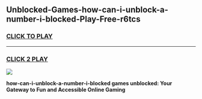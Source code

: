 
## Unblocked-Games-how-can-i-unblock-a-number-i-blocked-Play-Free-r6tcs
<h3>
<a href="https://premium76.site?title=how-can-i-unblock-a-number-i-blocked&ref=18A1">CLICK TO PLAY</a></h3>
<hr>

<h3>
<a href="https://premium76.site?title=how-can-i-unblock-a-number-i-blocked&ref=18A1">CLICK 2 PLAY</a>
  
</h3>

<a href="https://premium76.site?title=how-can-i-unblock-a-number-i-blocked&ref=18A1"><img src="https://clearcache.store/games.png"></a>


**how-can-i-unblock-a-number-i-blocked games unblocked: Your Gateway to Fun and Accessible Online Gaming**

